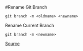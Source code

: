 #Rename Git Branch

```
git branch -m <oldname> <newname>
```

Rename Current Branch
```
git branch -m <newname>
```

[Source](http://stackoverflow.com/questions/6591213/how-do-i-rename-the-local-branch)
